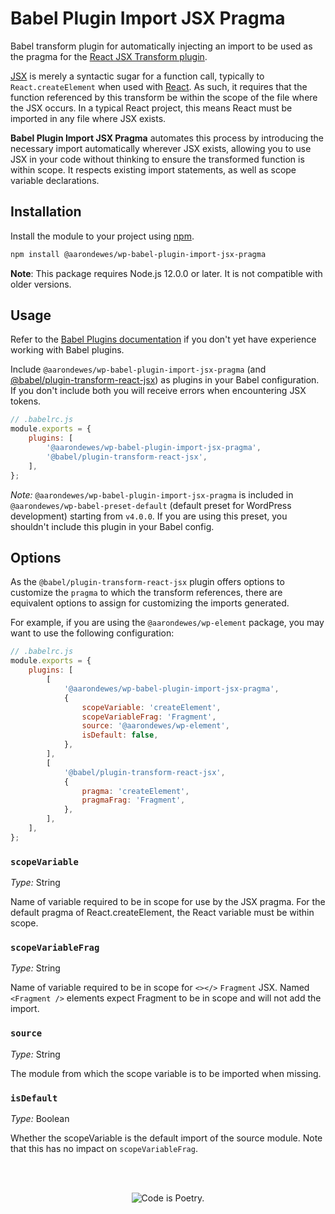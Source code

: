 # Babel Plugin Import JSX Pragma

Babel transform plugin for automatically injecting an import to be used as the pragma for the [React JSX Transform plugin](http://babeljs.io/docs/en/babel-plugin-transform-react-jsx).

[JSX](https://reactjs.org/docs/jsx-in-depth.html) is merely a syntactic sugar for a function call, typically to `React.createElement` when used with [React](https://reactjs.org/). As such, it requires that the function referenced by this transform be within the scope of the file where the JSX occurs. In a typical React project, this means React must be imported in any file where JSX exists.

**Babel Plugin Import JSX Pragma** automates this process by introducing the necessary import automatically wherever JSX exists, allowing you to use JSX in your code without thinking to ensure the transformed function is within scope. It respects existing import statements, as well as scope variable declarations.

## Installation

Install the module to your project using [npm](https://www.npmjs.com/).

```bash
npm install @aarondewes/wp-babel-plugin-import-jsx-pragma
```

**Note**: This package requires Node.js 12.0.0 or later. It is not compatible with older versions.

## Usage

Refer to the [Babel Plugins documentation](http://babeljs.io/docs/en/plugins) if you don't yet have experience working with Babel plugins.

Include `@aarondewes/wp-babel-plugin-import-jsx-pragma` (and [@babel/plugin-transform-react-jsx](https://babeljs.io/docs/en/babel-plugin-transform-react-jsx/)) as plugins in your Babel configuration. If you don't include both you will receive errors when encountering JSX tokens.

```js
// .babelrc.js
module.exports = {
	plugins: [
		'@aarondewes/wp-babel-plugin-import-jsx-pragma',
		'@babel/plugin-transform-react-jsx',
	],
};
```

_Note:_ `@aarondewes/wp-babel-plugin-import-jsx-pragma` is included in `@aarondewes/wp-babel-preset-default` (default preset for WordPress development) starting from `v4.0.0`. If you are using this preset, you shouldn't include this plugin in your Babel config.

## Options

As the `@babel/plugin-transform-react-jsx` plugin offers options to customize the `pragma` to which the transform references, there are equivalent options to assign for customizing the imports generated.

For example, if you are using the `@aarondewes/wp-element` package, you may want to use the following configuration:

```js
// .babelrc.js
module.exports = {
	plugins: [
		[
			'@aarondewes/wp-babel-plugin-import-jsx-pragma',
			{
				scopeVariable: 'createElement',
				scopeVariableFrag: 'Fragment',
				source: '@aarondewes/wp-element',
				isDefault: false,
			},
		],
		[
			'@babel/plugin-transform-react-jsx',
			{
				pragma: 'createElement',
				pragmaFrag: 'Fragment',
			},
		],
	],
};
```

### `scopeVariable`

_Type:_ String

Name of variable required to be in scope for use by the JSX pragma. For the default pragma of React.createElement, the React variable must be within scope.

### `scopeVariableFrag`

_Type:_ String

Name of variable required to be in scope for `<></>` `Fragment` JSX. Named `<Fragment />` elements
expect Fragment to be in scope and will not add the import.

### `source`

_Type:_ String

The module from which the scope variable is to be imported when missing.

### `isDefault`

_Type:_ Boolean

Whether the scopeVariable is the default import of the source module. Note that this has no impact
on `scopeVariableFrag`.

<br/><br/><p align="center"><img src="https://s.w.org/style/images/codeispoetry.png?1" alt="Code is Poetry." /></p>
